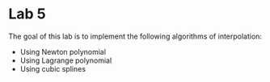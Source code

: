 # Lab 5
The goal of this lab is to implement the following algorithms of interpolation:
- Using Newton polynomial
- Using Lagrange polynomial
- Using cubic splines
